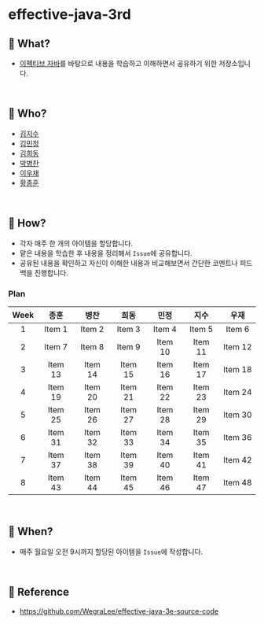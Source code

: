 # effective-java-3rd

## 📕 What?
- [이펙티브 자바](http://www.kyobobook.co.kr/product/detailViewKor.laf?ejkGb=KOR&mallGb=KOR&barcode=9788966262281&orderClick=LEa&Kc=#N)를 바탕으로 내용을 학습하고 이해하면서 공유하기 위한 저장소입니다.

<br>

## 📗 Who?
- [김지수](https://github.com/SooKim1110)
- [김민정](https://github.com/co323co)
- [김희동](https://github.com/ruthetum)
- [박병찬](https://github.com/qkrqudcks7)
- [이우재](https://github.com/kmswlee)
- [황종훈](https://github.com/ybell1028)

<br>

## 📘 How?
- 각자 매주 한 개의 아이템을 할당합니다.
- 맡은 내용을 학습한 후 내용을 정리해서 `Issue`에 공유합니다.
- 공유된 내용을 확인하고 자신이 이해한 내용과 비교해보면서 간단한 코멘트나 피드백을 진행합니다.

### Plan
|Week|종훈|병찬|희동|민정|지수|우재|
|:---:|:---:|:---:|:---:|:---:|:---:|:---:|
|1|Item 1|Item 2|Item 3|Item 4|Item 5|Item 6|
|2|Item 7|Item 8|Item 9|Item 10|Item 11|Item 12|
|3|Item 13|Item 14|Item 15|Item 16|Item 17|Item 18|
|4|Item 19|Item 20|Item 21|Item 22|Item 23|Item 24|
|5|Item 25|Item 26|Item 27|Item 28|Item 29|Item 30|
|6|Item 31|Item 32|Item 33|Item 34|Item 35|Item 36|
|7|Item 37|Item 38|Item 39|Item 40|Item 41|Item 42|
|8|Item 43|Item 44|Item 45|Item 46|Item 47|Item 48|

<br>

## 📙 When?
- 매주 월요일 오전 9시까지 할당된 아이템을 `Issue`에 작성합니다.

<br>

## 📒 Reference
- https://github.com/WegraLee/effective-java-3e-source-code

